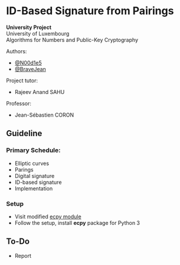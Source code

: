 # ID-Based Signature from Pairings

**University Project**<br/>
University of Luxembourg<br/>
Algorithms for Numbers and Public-Key Cryptography

Authors:

- [@N00d1e5](https://github.com/n00d1e5)
- [@BraveJean](https://github.com/BraveJean)

Project tutor:

- Rajeev Anand SAHU

Professor:

- Jean-Sébastien CORON

## Guideline

### Primary Schedule:

- Elliptic curves
- Parings
- Digital signature
- ID-based signature
- Implementation

### Setup

- Visit modified [ecpy module](https://github.com/n00d1e5/ecpy.git)
- Follow the setup, install **ecpy** package for Python 3

## To-Do

- Report
